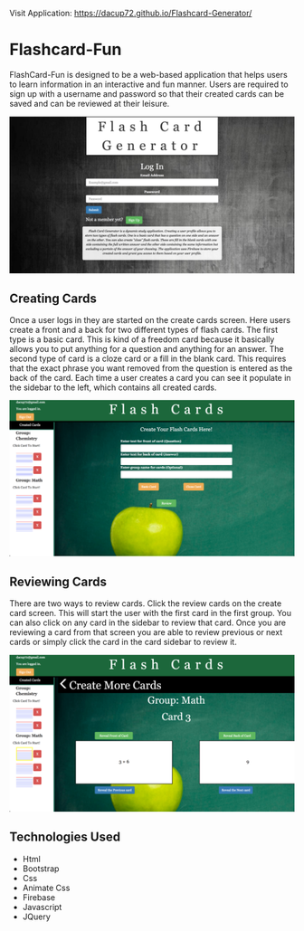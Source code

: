 Visit Application: https://dacup72.github.io/Flashcard-Generator/

# Flashcard-Fun

FlashCard-Fun is designed to be a web-based application that helps users to learn information in an interactive and fun manner. Users are required to sign up with a username and password so that their created cards can be saved and can be reviewed at their leisure.

![Shot1](./assets/images/loginExample.png)

## Creating Cards

Once a user logs in they are started on the create cards screen.  Here users create a front and a back for two different types of flash cards.  The first type is a basic card. This is kind of a freedom card because it basically allows you to put anything for a question and anything for an answer. The second type of card is a cloze card or a fill in the blank card.  This requires that the exact phrase you want removed from the question is entered as the back of the card.  Each time a user creates a card you can see it populate in the sidebar to the left, which contains all created cards.

![Shot2](./assets/images/createExample.png)

## Reviewing Cards

There are two ways to review cards.  Click the review cards on the create card screen.  This will start the user with the first card in the first group.  You can also click on any card in the sidebar to review that card.  Once you are reviewing a card from that screen you are able to review previous or next cards or simply click the card in the card sidebar to review it.  

![Shot3](./assets/images/reviewExample.png)

## Technologies Used
* Html
* Bootstrap
* Css
* Animate Css
* Firebase
* Javascript
* JQuery 